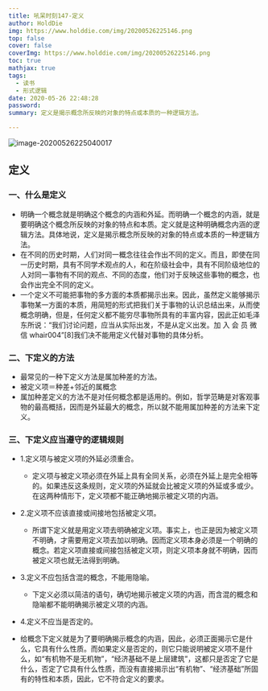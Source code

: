 ```yaml
---
title: 吼呆时刻147-定义
author: HoldDie
img: https://www.holddie.com/img/20200526225146.png
top: false
cover: false
coverImg: https://www.holddie.com/img/20200526225146.png
toc: true
mathjax: true
tags:
  - 读书
  - 形式逻辑
date: 2020-05-26 22:48:28
password: 
summary: 定义是揭示概念所反映的对象的特点或本质的一种逻辑方法。

---
```


![image-20200526225040017](https://www.holddie.com/img/20200526225146.png)

## 定义

### 一、什么是定义

- 明确一个概念就是明确这个概念的内涵和外延。而明确一个概念的内涵，就是要明确这个概念所反映的对象的特点和本质。定义就是这种明确概念内涵的逻辑方法。具体地说，定义是揭示概念所反映的对象的特点或本质的一种逻辑方法。
- 在不同的历史时期，人们对同一概念往往会作出不同的定义。而且，即使在同一历史时期，具有不同学术观点的人，和在阶级社会中，具有不同阶级地位的人对同一事物有不同的观点、不同的态度，他们对于反映这些事物的概念，也会作出完全不同的定义。
- 一个定义不可能把事物的多方面的本质都揭示出来。因此，虽然定义能够揭示事物某一方面的本质，用简短的形式把我们关于事物的认识总结出来，从而使概念明确，但是，任何定义都不能穷尽事物所具有的丰富内容，因此正如毛泽东所说：“我们讨论问题，应当从实际出发，不是从定义出发。加 入 会 员 微 信 whair004”[8]我们决不能用定义代替对事物的具体分析。

### 二、下定义的方法

- 最常见的一种下定义方法是属加种差的方法。
- 被定义项＝种差+邻近的属概念
- 属加种差定义的方法不是对任何概念都是适用的。例如，哲学范畴是对客观事物的最高概括，因而是外延最大的概念，所以就不能用属加种差的方法来下定义。

### 三、下定义应当遵守的逻辑规则

- 1.定义项与被定义项的外延必须重合。

	- 定义项与被定义项必须在外延上具有全同关系，必须在外延上是完全相等的。如果违反这条规则，定义项的外延就会比被定义项的外延或多或少。在这两种情形下，定义项都不能正确地揭示被定义项的内涵。

- 2.定义项不应该直接或间接地包括被定义项。

	- 所谓下定义就是用定义项去明确被定义项。事实上，也正是因为被定义项不明确，才需要用定义项去加以明确。因而定义项本身必须是一个明确的概念。若定义项直接或间接包括被定义项，则定义项本身就不明确，因而被定义项也就无法得到明确。

- 3.定义不应包括含混的概念，不能用隐喻。

	- 下定义必须以简洁的语句，确切地揭示被定义项的内涵，而含混的概念和隐喻都不能明确揭示被定义项的内涵。

- 4.定义不应当是否定的。
- 给概念下定义就是为了要明确揭示概念的内涵，因此，必须正面揭示它是什么，它具有什么性质。而如果定义是否定的，则它只能说明被定义项不是什么，如“有机物不是无机物”，“经济基础不是上层建筑”，这都只是否定了它是什么，否定了它具有什么性质，而没有直接揭示出“有机物”、“经济基础”所固有的特性和本质，因此，它不符合定义的要求。


